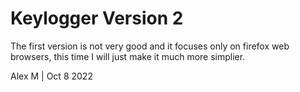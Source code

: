 # Keylogger Version 2

The first version is not very good and it focuses only on firefox web browsers, this time I will just make it much more simplier.

Alex M | Oct 8 2022

